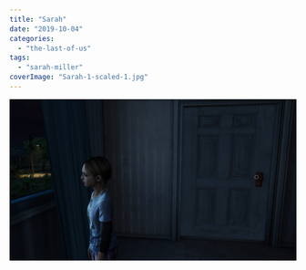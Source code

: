 ```yaml
---
title: "Sarah"
date: "2019-10-04"
categories: 
  - "the-last-of-us"
tags: 
  - "sarah-miller"
coverImage: "Sarah-1-scaled-1.jpg"
---
```


[![](images/Sarah-1-scaled-1.jpg)](https://davidpeach.co.uk/wp-content/uploads/2023/03/Sarah-1-scaled-1.jpg)

